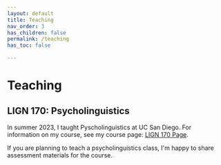 ```yaml
---
layout: default
title: Teaching
nav_order: 3
has_children: false
permalink: /teaching
has_toc: false

---
```


# Teaching

## LIGN 170: Psycholinguistics 

In summer 2023, I taught Pyscholinguistics at UC San Diego. For information on my course, see my course page: [LIGN 170 Page](https://catherinearnett.github.io/170).

If you are planning to teach a psycholinguistics class, I'm happy to share assessment materials for the course.
